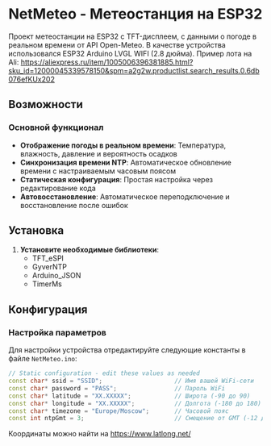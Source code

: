 # NetMeteo - Метеостанция на ESP32

Проект метеостанции на ESP32 с TFT-дисплеем, с данными о погоде в реальном времени от API Open-Meteo.
В качестве устройства использовался ESP32 Arduino LVGL WIFI (2.8 дюйма).
Пример лота на Ali: https://aliexpress.ru/item/1005006396381885.html?sku_id=12000045339578150&spm=a2g2w.productlist.search_results.0.6db076efKUx202

## Возможности

### Основной функционал
- **Отображение погоды в реальном времени**: Температура, влажность, давление и вероятность осадков
- **Синхронизация времени NTP**: Автоматическое обновление времени с настраиваемым часовым поясом
- **Статическая конфигурация**: Простая настройка через редактирование кода
- **Автовосстановление**: Автоматическое переподключение и восстановление после ошибок

## Установка

1. **Установите необходимые библиотеки**:
   - TFT_eSPI
   - GyverNTP
   - Arduino_JSON
   - TimerMs

## Конфигурация

### Настройка параметров
Для настройки устройства отредактируйте следующие константы в файле `NetMeteo.ino`:

```cpp
// Static configuration - edit these values as needed
const char* ssid = "SSID";                    // Имя вашей WiFi-сети
const char* password = "PASS";                // Пароль WiFi
const char* latitude = "XX.XXXXX";            // Широта (-90 до 90)
const char* longitude = "XX.XXXXX";           // Долгота (-180 до 180)
const char* timezone = "Europe/Moscow";       // Часовой пояс
const int ntpGmt = 3;                         // Смещение от GMT (-12 до +12)
```

Координаты можно найти на https://www.latlong.net/

